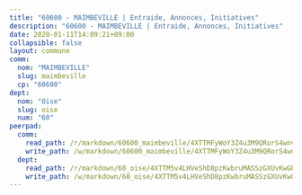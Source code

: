 ```yaml
---
title: "60600 - MAIMBEVILLE | Entraide, Annonces, Initiatives"
description: "60600 - MAIMBEVILLE | Entraide, Annonces, Initiatives"
date: 2020-01-11T14:09:21+09:00
collapsible: false
layout: commune
comm:
  nom: "MAIMBEVILLE"
  slug: maimbeville
  cp: "60600"
dept:
  nom: "Oise"
  slug: oise
  num: "60"
peerpad:
  comm:
    read_path: /r/markdown/60600_maimbeville/4XTTMFyWoY3Z4u3M9QRorS4wnv726tfWEgZnqFPKWvBBeWK3B
    write_path: /w/markdown/60600_maimbeville/4XTTMFyWoY3Z4u3M9QRorS4wnv726tfWEgZnqFPKWvBBeWK3B-K3TgUKDHkuUhRBAGWbjmNWtCsjN5xxUNdntHRR1CrpptpMsLp8MKYzQJt29VDD5dkxjk9X2R2x8MbuSrhdME7BEE7myLLeZUTvcZVYgK57bm2Pf5cCitp4bhNqCXoV6dL5JmaEKo
  dept:
    read_path: /r/markdown/60_oise/4XTTM5v4LHVeShD8pzKwbruMASSzGXUvKwGPyPNR6Aq6aruGY
    write_path: /w/markdown/60_oise/4XTTM5v4LHVeShD8pzKwbruMASSzGXUvKwGPyPNR6Aq6aruGY-K3TgTfEPmBuMGxs3WizC7aafmuSUvuvwsE7nM986pS4fEczEhokrfL1mXNtU722XatpEcDhfhLf5xd24JkCKBD4DcQHeF5CYjEkAVzDN3PuQerZfYGZ5zy2XFcJNh2Z1pYjLoQTn
---
```


